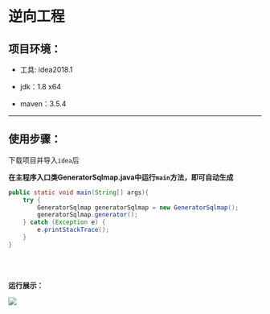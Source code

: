 逆向工程
==

项目环境：
--

* 工具: idea2018.1

* jdk：1.8 x64 

* maven：3.5.4

***

使用步骤：
--

下载项目并导入`idea`后

**在主程序入口类GeneratorSqlmap.java中运行`main`方法，即可自动生成**

```Java
public static void main(String[] args){
    try {
        GeneratorSqlmap generatorSqlmap = new GeneratorSqlmap();
        generatorSqlmap.generator();
    } catch (Exception e) {
        e.printStackTrace();
    }
}
```
<p></p>
<br><br>

**运行展示：**<br>

![](https://img-blog.csdnimg.cn/20190119150123284.png)
